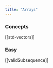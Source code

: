 ```yaml
---
title: "Arrays"
---
```



### Concepts
[[std-vectors]]

### Easy
[[validSubsequence]]


<script defer src="https://cdn.commento.io/js/commento.js"></script>
<div id="commento"></div>
